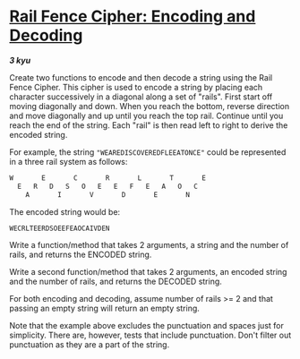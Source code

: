 # [Rail Fence Cipher: Encoding and Decoding](https://www.codewars.com/kata/58c5577d61aefcf3ff000081)

___3 kyu___

Create two functions to encode and then decode a string using the Rail Fence Cipher. This cipher is used to encode a string by placing each character successively in a diagonal along a set of "rails". First start off moving diagonally and down. When you reach the bottom, reverse direction and move diagonally and up until you reach the top rail. Continue until you reach the end of the string. Each "rail" is then read left to right to derive the encoded string.

For example, the string `"WEAREDISCOVEREDFLEEATONCE"` could be represented in a three rail system as follows:

```bash
W       E       C       R       L       T       E
  E   R   D   S   O   E   E   F   E   A   O   C  
    A       I       V       D       E       N  
```

The encoded string would be:

```bash
WECRLTEERDSOEEFEAOCAIVDEN
```

Write a function/method that takes 2 arguments, a string and the number of rails, and returns the ENCODED string.

Write a second function/method that takes 2 arguments, an encoded string and the number of rails, and returns the DECODED string.

For both encoding and decoding, assume number of rails >= 2 and that passing an empty string will return an empty string.

Note that the example above excludes the punctuation and spaces just for simplicity. There are, however, tests that include punctuation. Don't filter out punctuation as they are a part of the string.
